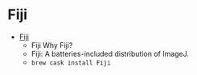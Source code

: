 # Fiji
- [Fiji](https://fiji.sc/)
  -  Fiji Why Fiji?
  - Fiji: A batteries-included distribution of ImageJ.
  - `brew cask install Fiji`
